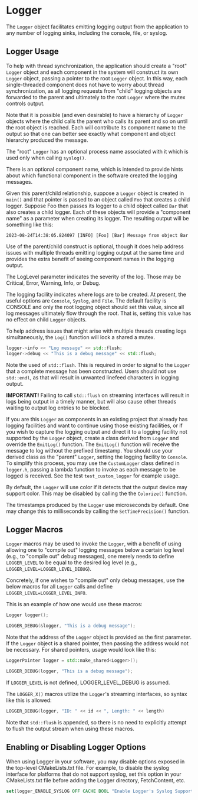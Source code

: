 # Logger

The `Logger` object facilitates emitting logging output from the application
to any number of logging sinks, including the console, file, or syslog.

## Logger Usage

To help with thread synchronization, the application should
create a "root" `Logger` object and each component in the system
will construct its own `Logger` object, passing a pointer to the
root `Logger` object.  In this way, each single-threaded component
does not have to worry about thread synchronization, as all logging
requests from "child" logging objects are forwarded to the parent
and ultimately to the root `Logger` where the mutex controls output.

Note that it is possible (and even desirable) to have a hierarchy of
`Logger` objects where the child calls the parent who calls its parent
and so on until the root object is reached.  Each will contribute its
component name to the output so that one can better see exactly
what component and object hierarchy produced the message.

The "root" `Logger` has an optional process name associated with it
which is used only when calling `syslog()`.

There is an optional component name, which is intended to provide hints
about which functional component in the software created the logging
messages.

Given this parent/child relationship, suppose a `Logger` object is created
in `main()` and that pointer is passed to an object called `Foo` that creates
a child logger.  Suppose Foo then passes its logger to a child object
called `Bar` that also creates a child logger.  Each of these objects will
provide a "component name" as a parameter when creating its logger.  The
resulting output will be something like this:

```text
2023-08-24T14:38:05.824097 [INFO] [Foo] [Bar] Message from object Bar
```

Use of the parent/child construct is optional, though it does help address
issues with multiple threads emitting logging output at the same time and
provides the extra benefit of seeing component names in the logging output.

The LogLevel parameter indicates the severity of the log.  Those may be
Critical, Error, Warning, Info, or Debug.

The logging facility indicates where logs are to be created.  At
present, the useful options are `Console`, `Syslog`, and `File`.  The default
facility is CONSOLE and only the root logging object should set
this value, since all log messages ultimately flow through the root.
That is, setting this value has no effect on child `Logger` objects.

To help address issues that might arise with multiple threads
creating logs simultaneously, the `Log()` function will lock a shared
a mutex.

```cpp
logger->info << "Log message" << std::flush;
logger->debug << "This is a debug message" << std::flush;
```

Note the used of `std::flush`.  This is required in order to signal
to the `Logger` that a complete message has been constructed.  Users
should not use `std::endl`, as that will result in unwanted linefeed
characters in logging output.

**IMPORTANT!** Failing to call `std::flush` on streaming interfaces will
result in logs being output in a timely manner, but will also cause
other threads waiting to output log entries to be blocked.

If you are this `Logger` as components in an existing project that
already has logging facilities and want to continue using those
existing facilities, or if you wish to capture the logging output and
direct it to a logging facility not supported by the `Logger` object,
create a class derived from `Logger` and override the `EmitLog()`
function.  The `EmitLog()` function will receive the message to log
without the prefixed timestamp.  You should use your derived class
as the "parent" `Logger`, setting the logging facility to `Console`.
To simplify this process, you may use the `CustomLogger` class defined in
`logger.h`, passing a lambda function to invoke as each message to be logged
is received.  See the test `test_custom_logger` for example usage.

By default, the `Logger` will use color if it detects that the output
device may support color.  This may be disabled by calling the
the `Colorize()` function.

The timestamps produced by the `Logger` use microseconds by default.
One may change this to milliseconds by calling the `SetTimePrecision()`
function.

## Logger Macros

`Logger` macros may be used to invoke the `Logger`, with a benefit of using
allowing one to "compile out" logging messages below a certain log level
(e.g., to "compile out" debug messages), one merely needs to define
`LOGGER_LEVEL` to be equal to the desired log level
(e.g., `LOGGER_LEVEL=LOGGER_LEVEL_DEBUG`).

Concretely, if one wishes to "compile out" only debug messages, use the
below macros for all `Logger` calls and define `LOGGER_LEVEL=LOGGER_LEVEL_INFO`.

This is an example of how one would use these macros:

```cpp
Logger logger();

LOGGER_DEBUG(&logger, "This is a debug message");
```

Note that the address of the `Logger` object is provided as the first
parameter.  If the `Logger` object is a shared pointer, then passing
the address would not be necessary.  For shared pointers, usage would
look like this:

```cpp
LoggerPointer logger = std::make_shared<Logger>();

LOGGER_DEBUG(logger, "This is a debug message");
```

If `LOGGER_LEVEL` is not defined, LOGGER_LEVEL_DEBUG is assumed.

The `LOGGER_X()` macros utilize the `Logger`'s streaming interfaces, so
syntax like this is allowed:

```cpp
LOGGER_DEBUG(logger, "ID: " << id << ", Length: " << length)
```

Note that `std::flush` is appended, so there is no need to explicitly
attempt to flush the output stream when using these macros.

## Enabling or Disabling Logger Options

When using Logger in your software, you may disable options exposed in the
top-level CMakeLists.txt file.  For example, to disable the syslog interface
for platforms that do not support syslog, set this option in your CMakeLists.txt
file before adding the Logger directory, FetchContent, etc.

```CMake
set(logger_ENABLE_SYSLOG OFF CACHE BOOL "Enable Logger's Syslog Support")
```
